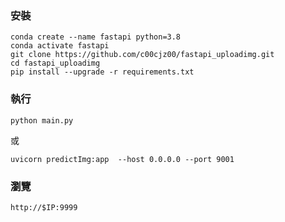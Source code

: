 ### 安裝
```
conda create --name fastapi python=3.8
conda activate fastapi
git clone https://github.com/c00cjz00/fastapi_uploadimg.git
cd fastapi_uploadimg
pip install --upgrade -r requirements.txt
```
### 執行
```
python main.py
```
或
```
uvicorn predictImg:app  --host 0.0.0.0 --port 9001
```
### 瀏覽
```
http://$IP:9999
```

